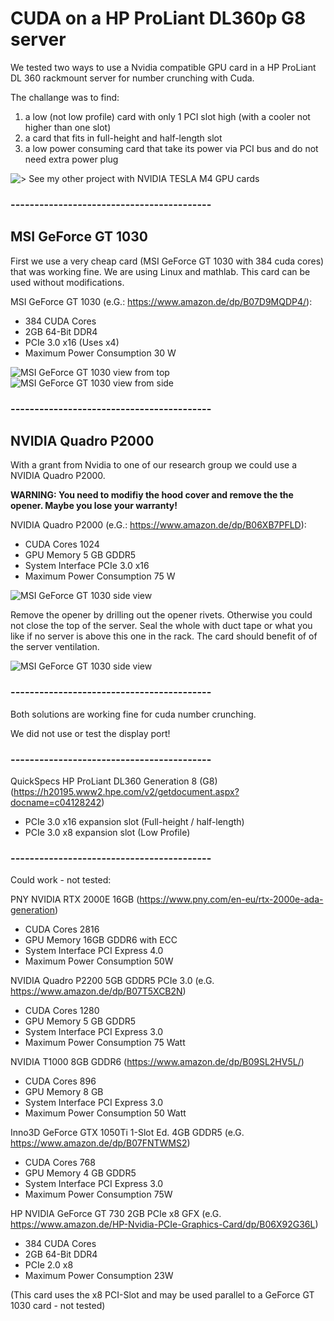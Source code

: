 # CUDA on a HP ProLiant DL360p G8 server  

We tested two ways to use a Nvidia compatible GPU card in a HP ProLiant DL 360 rackmount server for number crunching with Cuda. 

The challange was to find:
1) a low (not low profile) card with only 1 PCI slot high (with a cooler  not higher than one slot)
2) a card that fits in full-height and half-length slot
3) a low power consuming card that take its power via PCI bus and do not need extra power plug

 ![> See my other project with NVIDIA TESLA M4 GPU cards](https://github.com/bohnelang/HP-Proliant-Server-with-NVIDIA-GPU-Tesla-P4-M4-T4/tree/main)

### ------------------------------------------

## MSI GeForce GT 1030
First we use a very cheap card (MSI GeForce GT 1030 with 384 cuda cores) that was working fine. We are using Linux and mathlab.
This card can be used without modifications. 

MSI GeForce GT 1030 (e.G.: https://www.amazon.de/dp/B07D9MQDP4/):
- 384 CUDA Cores
- 2GB 64-Bit DDR4
- PCIe 3.0 x16 (Uses x4)
- Maximum Power Consumption 	30 W

![MSI GeForce GT 1030 view from top](IMG-20180925-WA0009.jpg)
![MSI GeForce GT 1030 view from side](IMG-20180925-WA0006.jpg)

### ------------------------------------------

	
## NVIDIA Quadro P2000
With a grant from Nvidia to one of our research group  we could use a NVIDIA Quadro P2000. 

**WARNING: You need to modifiy the hood cover and remove the the opener. Maybe you lose your warranty!**

NVIDIA Quadro P2000 (e.G.: https://www.amazon.de/dp/B06XB7PFLD): 
- CUDA Cores 	1024
- GPU Memory 	5 GB GDDR5	
- System Interface 	PCIe 3.0 x16
- Maximum Power Consumption 	75 W

![MSI GeForce GT 1030 side view](IMG-20181017-WA0001.jpg)

Remove the opener by drilling out the opener rivets. Otherwise you could not close the top of the server. 
Seal the whole with duct tape or what you like if no server is above this one in the rack. The card should 
benefit of of the server ventilation. 

![MSI GeForce GT 1030 side view](IMG-20181017-WA0002.jpg)

### ------------------------------------------

Both solutions are working fine for cuda number crunching. 

We did not use or test the display port!


### ------------------------------------------

QuickSpecs
HP ProLiant DL360 Generation 8 (G8) (https://h20195.www2.hpe.com/v2/getdocument.aspx?docname=c04128242)

- PCIe 3.0  x16 expansion slot (Full-height / half-length)
- PCIe 3.0  x8  expansion slot (Low Profile)

### ------------------------------------------

Could work - not tested:

PNY NVIDIA RTX 2000E 16GB (https://www.pny.com/en-eu/rtx-2000e-ada-generation) 
- CUDA Cores 2816
- GPU Memory 16GB GDDR6 with ECC
- System Interface 	PCI Express 4.0
- Maximum Power Consumption 50W

NVIDIA Quadro P2200 5GB GDDR5 PCIe 3.0 (e.G. https://www.amazon.de/dp/B07T5XCB2N)
- CUDA Cores 	1280
- GPU Memory 	5 GB GDDR5
- System Interface 	PCI Express 3.0
- Maximum Power Consumption 75 Watt

NVIDIA T1000 8GB GDDR6 (https://www.amazon.de/dp/B09SL2HV5L/)
- CUDA Cores 	896
- GPU Memory 	8 GB
- System Interface 	PCI Express 3.0
- Maximum Power Consumption 50 Watt

Inno3D GeForce GTX 1050Ti 1-Slot Ed. 4GB GDDR5 (e.G. https://www.amazon.de/dp/B07FNTWMS2)
- CUDA Cores 	768
- GPU Memory 	4 GB GDDR5
- System Interface 	PCI Express 3.0
- Maximum Power Consumption 75W


HP NVIDIA GeForce GT 730 2GB PCIe x8 GFX (e.G. https://www.amazon.de/HP-Nvidia-PCIe-Graphics-Card/dp/B06X92G36L)
- 384 CUDA Cores
- 2GB 64-Bit DDR4
- PCIe 2.0 x8 
- Maximum Power Consumption 	23W

(This card uses the x8 PCI-Slot and may be used parallel to a  GeForce GT 1030 card - not tested) 


